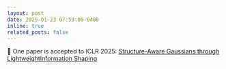 ```yaml
---
layout: post
date: 2025-01-23 07:59:00-0400
inline: true
related_posts: false
---
```


🎉 One paper is accepted to ICLR 2025: [Structure-Aware Gaussians through LightweightInformation Shaping](https://arxiv.org/abs/2406.05897)

